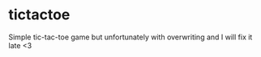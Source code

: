# tictactoe
Simple tic-tac-toe game but unfortunately with overwriting and I will fix it late &lt;3
